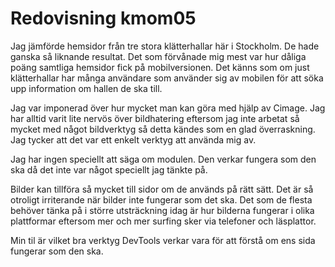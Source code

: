 ---
---
Redovisning kmom05
=========================

Jag jämförde hemsidor från tre stora klätterhallar här i Stockholm. De hade ganska så liknande resultat. Det som förvånade mig mest var hur dåliga poäng samtliga hemsidor fick på mobilversionen. Det känns som om just klätterhallar har många användare som använder sig av mobilen för att söka upp information om hallen de ska till.

Jag var imponerad över hur mycket man kan göra med hjälp av Cimage. Jag har alltid varit lite nervös över bildhatering eftersom jag inte arbetat så mycket med något bildverktyg så detta kändes som en glad överraskning. Jag tycker att det var ett enkelt verktyg att använda mig av.

Jag har ingen speciellt att säga om modulen. Den verkar fungera som den ska då det inte var något speciellt jag tänkte på.

Bilder kan tillföra så mycket till sidor om de används på rätt sätt. Det är så otroligt irriterande när bilder inte fungerar som det ska. Det som de flesta behöver tänka på i större utsträckning idag är hur bilderna fungerar i olika plattformar eftersom mer och mer surfing sker via telefoner och läsplattor.

Min til är vilket bra verktyg DevTools verkar vara för att förstå om ens sida fungerar som den ska.
